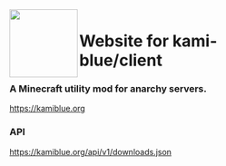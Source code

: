 <img src="https://github.com/kami-blue/assets/blob/assets/assets/icons/kami.svg" align="left" width="120"/>

# Website for kami-blue/client

### A Minecraft utility mod for anarchy servers.

https://kamiblue.org

### API

https://kamiblue.org/api/v1/downloads.json
